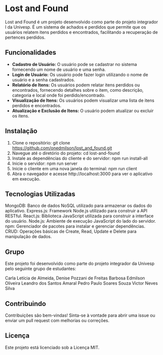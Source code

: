 # Lost and Found

Lost and Found é um projeto desenvolvido como parte do projeto integrador I da Univesp. É um sistema de achados e perdidos que permite que os usuários relatem itens perdidos e encontrados, facilitando a recuperação de pertences perdidos.

## Funcionalidades

- **Cadastro de Usuário:** O usuário pode se cadastrar no sistema fornecendo um nome de usuário e uma senha.
- **Login de Usuário:** Os usuário pode fazer login utilizando o nome de usuário e a senha cadastrados.
- **Relatório de Itens:** Os usuários podem relatar itens perdidos ou encontrados, fornecendo detalhes sobre o item, como descrição, categoria e local onde foi perdido/encontrado.
- **Visualização de Itens:** Os usuários podem visualizar uma lista de itens perdidos e encontrados.
- **Atualização e Exclusão de Itens:** O usuário podem atualizar ou excluir os itens.

## Instalação

1. Clone o repositório:
git clone https://github.com/onedmilson/lost_and_found.git
2. Navegue até o diretório do projeto:
cd lost-and-found
3. Instale as dependências do cliente e do servidor:
npm run install-all
4. Inicie o servidor:
npm run server
5. Inicie o cliente em uma nova janela do terminal:
npm run client
6. Abra o navegador e acesse http://localhost:3000 para ver o aplicativo em execução.

## Tecnologias Utilizadas
MongoDB: Banco de dados NoSQL utilizado para armazenar os dados do aplicativo.
Express.js: Framework Node.js utilizado para construir a API RESTful.
React.js: Biblioteca JavaScript utilizada para construir a interface do usuário.
Node.js: Ambiente de execução JavaScript do lado do servidor.
npm: Gerenciador de pacotes para instalar e gerenciar dependências.
CRUD: Operações básicas de Create, Read, Update e Delete para manipulação de dados.

## Grupo
Este projeto foi desenvolvido como parte do projeto integrador da Univesp pelo seguinte grupo de estudantes:

Carla Letícia de Almeida, 
Denise Pozzani de Freitas Barbosa
Edmilson Oliveira
Leandro dos Santos Amaral
Pedro Paulo Soares Souza
Victor Neves Silva

## Contribuindo
Contribuições são bem-vindas! Sinta-se à vontade para abrir uma issue ou enviar um pull request com melhorias ou correções.

## Licença
Este projeto está licenciado sob a Licença MIT.